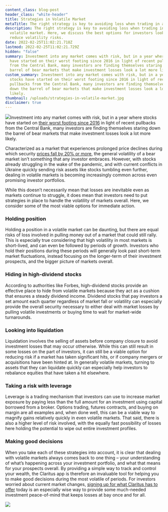 ```yaml
---
content_class: blog-post
header_class: "white-header"
title: Strategies in Volatile Market
metaTitle: The right strategy is key to avoiding loss when trading in a volatile market.
description: The right strategy is key to avoiding loss when trading in a
  volatile market. Here, we discuss the best options for investors looking to
  reduce volatility risks.
date: 2022-02-25T11:02:21.718Z
lastmod: 2022-02-25T11:02:21.729Z
hidden: "false"
summary: Investment into any market comes with risk, but in a year where stocks
  have started on their worst footing since 2016 in light of recent pullbacks
  from the Central Bank, many investors are finding themselves staring down the
  barrel of bear markets that make investment losses look a lot more likely.
custom_summary: Investment into any market comes with risk, but in a year where
  stocks have started on their worst footing since 2016 in light of recent
  pullbacks from the Central Bank, many investors are finding themselves staring
  down the barrel of bear markets that make investment losses look a lot more
  likely.
thumbnail: /uploads/strategies-in-volatile-market.jpg
disclaimer: true
---
```

![](/uploads/strategies-in-volatile-market.jpg)Investment into any market comes with risk, but in a year where stocks have started on [their worst footing since 2016](https://www.nytimes.com/2022/01/21/business/economy/stock-markets-down-inflation.html) in light of recent pullbacks from the Central Bank, many investors are finding themselves staring down the barrel of bear markets that make investment losses look a lot more likely.

Characterized as a market that experiences prolonged price declines during which security [prices fall by 20% or more](https://www.investopedia.com/terms/b/bearmarket.asp), the general volatility of a bear market isn’t something that any investor embraces. However, with stocks already struggling in the wake of the pandemic, and with current conflicts in Ukraine quickly sending risk assets like stocks tumbling even further, dealing in volatile markets is becoming increasingly common across even promising investor portfolios. 

While this doesn’t necessarily mean that losses are inevitable even as markets continue to struggle, it does mean that investors need to put strategies in place to handle the volatility of markets overall. Here, we consider some of the most viable options for immediate action.

### **Holding position**
Holding a position in a volatile market can be daunting, but there are equal risks of loss involved in pulling money out of a market that could still rally. This is especially true considering that high volatility in most markets is short-lived, and can even be followed by periods of growth. Investors who hold their positions during these periods will generally look past short-term market fluctuations, instead focusing on the longer-term of their investment prospects, and the bigger picture of markets overall.

### **Hiding in high-dividend stocks**
   According to authorities like Forbes, high-dividend stocks provide an effective place to hide from volatile markets because they act as a cushion that ensures a steady dividend income. Dividend stocks that pay investors a set amount each quarter regardless of market fall or volatility can especially provide the overall security necessary to either deal with market losses by pulling volatile investments or buying time to wait for market-wide turnarounds.

### **Looking into liquidation**
   Liquidation involves the selling of assets before company closure to avoid investment losses that may occur otherwise. While this can still result in some losses on the part of investors, it can still be a viable option for reducing risk if a market has taken significant hits, or if company mergers or acquisitions have been hinted at. In generally volatile markets, turning to assets that they can liquidate quickly can especially help investors to rebalance equities that have taken a hit elsewhere.

### **Taking a risk with leverage**
   Leverage is a trading mechanism that investors can use to increase market exposure by paying less than the full amount for an investment using capital borrowed from a broker. Options trading, futures contracts, and buying on margin are all examples and, when done well, this can be a viable way to magnify gains relatively quickly in even volatile markets. That said, there is also a higher level of risk involved, with the equally fast possibility of losses here holding the potential to wipe out entire investment profiles.

### **Making good decisions**
When you take each of these strategies into account, it is clear that dealing with volatile markets always comes back to one thing – your understanding of what’s happening across your investment portfolio, and what that means for your prospects overall. By providing a simple way to track and control your wealth, the Claritus app is therefore an invaluable tool for helping you to make good decisions during the most volatile of periods. For investors worried about current market changes, [signing up for what Claritus has to offer](https://app.claritus.io/on-boarding) today is an especially wise way to provide some much-needed investment peace-of-mind that keeps losses at bay once and for all.

![](/uploads/claritus_device-1.png)

